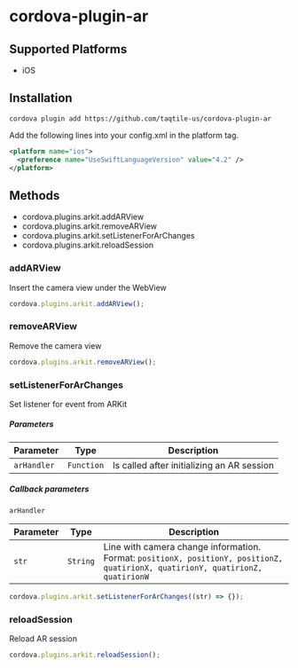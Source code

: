 # cordova-plugin-ar

## Supported Platforms

- iOS

## Installation

    cordova plugin add https://github.com/taqtile-us/cordova-plugin-ar

Add the following lines into your config.xml in the platform tag.
```xml
<platform name="ios">
  <preference name="UseSwiftLanguageVersion" value="4.2" />
</platform>
```

## Methods

- cordova.plugins.arkit.addARView
- cordova.plugins.arkit.removeARView
- cordova.plugins.arkit.setListenerForArChanges
- cordova.plugins.arkit.reloadSession

### addARView

Insert the camera view under the WebView

```js
cordova.plugins.arkit.addARView();
```

### removeARView

Remove the camera view

```js
cordova.plugins.arkit.removeARView();
```

### setListenerForArChanges

Set listener for event from ARKit

##### Parameters

| Parameter        | Type       | Description                                |
| ---------------- | ---------- | ------------------------------------------ |
| `arHandler`      | `Function` | Is called after initializing an AR session |

##### Callback parameters

`arHandler`

| Parameter  | Type      | Description                         |
| ---------- | --------- | ----------------------------------- |
|   `str`    | `String`  | Line with camera change information. <br> Format: `positionX, positionY, positionZ, quatirionX, quatirionY, quatirionZ, quatirionW` |


```js
cordova.plugins.arkit.setListenerForArChanges((str) => {});
```

### reloadSession

Reload AR session

```js
cordova.plugins.arkit.reloadSession();
```
